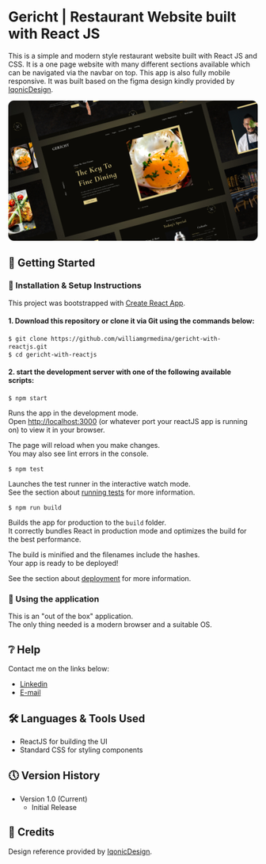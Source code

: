 # Gericht | Restaurant Website built with React JS

This is a simple and modern style restaurant website built with React JS and CSS. It is a one page website with many different sections available which can be navigated via the navbar on top. This app is also fully mobile responsive. It was built based on the figma design kindly provided by [IqonicDesign](https://ui8.net/iqonicdesign/products/gericht-restaurant-website-ui-in-figma).

![Gericht | Restaurant Website built with React JS](https://github.com/williamgrmedina/gericht-with-reactjs/blob/main/Restaurant-App-Thumbnail.png?raw=true)

## 🔧 Getting Started

### 📍 Installation & Setup Instructions

This project was bootstrapped with [Create React App](https://github.com/facebook/create-react-app).

#### 1. Download this repository or clone it via Git using the commands below:

    $ git clone https://github.com/williamgrmedina/gericht-with-reactjs.git
    $ cd gericht-with-reactjs

#### 2. start the development server with one of the following available scripts:

    $ npm start

Runs the app in the development mode.\
Open [http://localhost:3000](http://localhost:3000) (or whatever port your reactJS app is running on) to view it in your browser.

The page will reload when you make changes.\
You may also see lint errors in the console.

    $ npm test

Launches the test runner in the interactive watch mode.\
See the section about [running tests](https://facebook.github.io/create-react-app/docs/running-tests) for more information.

    $ npm run build

Builds the app for production to the `build` folder.\
It correctly bundles React in production mode and optimizes the build for the best performance.

The build is minified and the filenames include the hashes.\
Your app is ready to be deployed!

See the section about [deployment](https://facebook.github.io/create-react-app/docs/deployment) for more information.

### 📍 Using the application

This is an "out of the box" application.\
The only thing needed is a modern browser and a suitable OS.

## ❔ Help

Contact me on the links below:
* [Linkedin](linkedin.com/in/william-medina-4346351a7)
* [E-mail](williamgrmedina@gmail.com)

## 🛠 Languages & Tools Used

* ReactJS for building the UI
* Standard CSS for styling components

## 🕔 Version History

* Version 1.0 (Current)
    * Initial Release

## 📝 Credits

Design reference provided by [IqonicDesign](https://ui8.net/iqonicdesign/products/gericht-restaurant-website-ui-in-figma).